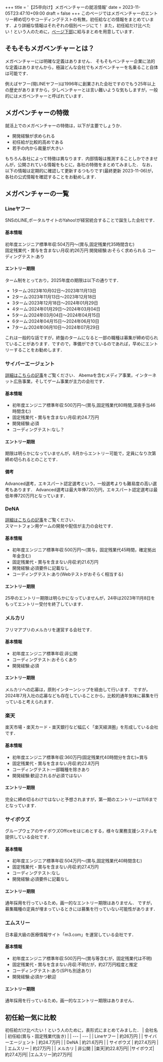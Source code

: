 +++
title = '【25卒向け】メガベンチャーの就活情報'
date = 2023-11-05T23:47:10+09:00
draft = false
+++
このページではメガベンチャーのエントリー締め切りやコーディングテストの有無，初任給などの情報をまとめています．より詳細な情報はそれぞれの個別ページにて！
また，初任給だけ比べたい！という人のために，[ページ下部](#初任給一気に比較)に給与まとめを用意しています．

## そもそもメガベンチャーとは？
メガベンチャーには明確な定義はありません．
そもそもベンチャー企業に法的な定義はありませんから，極論どんな会社でもメガベンチャーを名乗ること自体は可能です．

例えばヤフー(現LINEヤフー)は1996年に創業された会社ですのでもう25年以上の歴史がありますから，少しベンチャーとは言い難いような気もしますが，一般的にはメガベンチャーと呼ばれています．

## メガベンチャーの特徴
就活上でのメガベンチャーの特徴は，以下が主要でしょうか．
- 開発経験が求められる
- 初任給が比較的高めである
- 若手の内から裁量が大きい

もちろん各社によって特徴は異なります．内部情報は推測することしかできませんが，公開されている情報をもとに，各社の特徴をまとめてみました．
なお，以下の情報は定期的に確認して更新するつもりです(最終更新 2023-11-06)が，各社の公式情報を確認することをお勧めします．
## メガベンチャーの一覧
### Lineヤフー
SNSのLINE,ポータルサイトのYahoo!が経営統合することで誕生した会社です．
#### 基本情報
初年度エンジニア標準年収:504万円～(賞与,固定残業代35時間含む)  
固定残業代・賞与を含まない月収:約26万円
開発経験:おそらく求められる
コーディングテスト:あり

#### エントリー期限
ターム制をとっており，2025年度の期限は以下の通りです．
- 1ターム:2023年10月02日～2023年11月13日
- 2ターム:2023年11月13日～2023年12月18日
- 3ターム:2023年12月18日～2024年01月29日
- 4ターム:2024年01月29日～2024年03月04日
- 5ターム:2024年03月04日～2024年04月15日
- 6ターム:2024年04月15日～2024年06月10日
- 7ターム:2024年06月10日～2024年07月29日  

これは一般的な話ですが，終盤のタームになると一部の職種は募集が締め切られていることがあります．ですので，準備ができているのであれば，早めにエントリーすることをお勧めします．

### サイバーエージェント
[詳細はこちらの記事](/posts/cyber-agent)をご覧ください．
Abemaを含むメディア事業，インターネット広告事業，そしてゲーム事業が主力の会社です．
#### 基本情報
- 初年度エンジニア標準年収:500万円～(賞与,固定残業代80時間,深夜手当46時間含む)  
- 固定残業代・賞与を含まない月収:約24.7万円  
- 開発経験:必須  
- コーディングテスト:なし？

#### エントリー期限
期限は明らかになっていませんが，8月からエントリー可能で，定員になり次第締め切られるとのことです．
#### 備考
Advanced選考，エキスパート認定選考という，一般選考よりも難易度の高い選考もあります．
Advanced選考は最大年俸720万円，エキスパート認定選考は最低年俸720万円となっています．

### DeNA
[詳細はこちらの記事](/posts/dena)をご覧ください．   
スマートフォン用ゲームの開発や配信が主力の会社です．
#### 基本情報
- 初年度エンジニア標準年収:500万円～(賞与，固定残業代45時間，確定拠出年金含む)
- 固定残業代・賞与を含まない月収:約21.6万円
- 開発経験:必須要件に記載なし
- コーディングテスト:あり(Webテストがおそらく相当する)
#### エントリー期限
25卒のエントリー期限は明らかになっていませんが，24卒は2023年11月8日をもってエントリー受付を終了しています．

### メルカリ
フリマアプリのメルカリを運営する会社です．
#### 基本情報
- 初年度エンジニア標準年収:非公開
- コーディングテスト:おそらくあり
- 開発経験:必須
#### エントリー期限
メルカリへの応募は，原則インターンシップを経由して行います．
ですが，2024年7月入社の応募なども存在していることから，比較的通年気味に募集を行っていると考えられます．

### 楽天
楽天市場・楽天カード・楽天銀行など幅広く「楽天経済圏」を形成している会社です．
#### 基本情報
- 初年度エンジニア標準年収:360万円(固定残業代40時間分を含む)+賞与  
- 固定残業代・賞与を含まない月収:約22.8万円  
- コーディングテスト:一部職種を除きあり  
- 開発経験:歓迎されるが必須ではない  
#### エントリー期限
完全に締め切るわけではないと予想されますが，第一期のエントリーは11/6までとなっています．

### サイボウズ
グループウェアのサイボウズOfficeをはじめとする，様々な業務支援システムを提供している会社です．
#### 基本情報
- 初年度エンジニア標準年収:504万円～(賞与,固定残業代40時間含む)  
- 固定残業代・賞与を含まない月収:約27.4万円  
- コーディングテスト:なし  
- 開発経験:必須要件に記載なし  
#### エントリー期限
通年採用を行っているため，画一的なエントリー期限はありません．
ですが，募集職種の定員が埋まっているときには募集を行っていない可能性があります．

### エムスリー
日本最大級の医療情報サイト「m3.com」を運営している会社です．
#### 基本情報
- 初年度エンジニア標準年収:500万円～(賞与等含むが，固定残業代は不明)
- 固定残業代・賞与を含まない月収:不明だが，約27万円程度と推定
- コーディングテスト:あり(SPIも別途あり)
- 開発経験:必須かつ歓迎
#### エントリー期限
通年採用を行っているため，画一的なエントリー期限はありません．

## 初任給一気に比較
初任給だけ比べたい！という人のために，表形式にまとめてみました．
| 会社名 | 初任給(賞与・固定残業代抜き) |
| --- | --- |
| Lineヤフー | 約26万円 |
| サイバーエージェント | 約24.7万円 |
| DeNA | 約21.6万円 |
| サイボウズ | 約27.4万円 |
| エムスリー | 約27万円 |
| メルカリ | 非公開 |
|楽天|約22.8万円|
|サイボウズ|約27.4万円|
|エムスリー|約27万円|